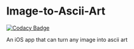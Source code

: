# Image-to-Ascii-Art

[![Codacy Badge](https://api.codacy.com/project/badge/Grade/483d3bd744db45c58b136ce4ba4f458c)](https://www.codacy.com/app/liamrosenfeld/Image-to-Ascii-Art?utm_source=github.com&utm_medium=referral&utm_content=liamrosenfeld/Image-to-Ascii-Art&utm_campaign=badger)

An iOS app that can turn any image into ascii art
